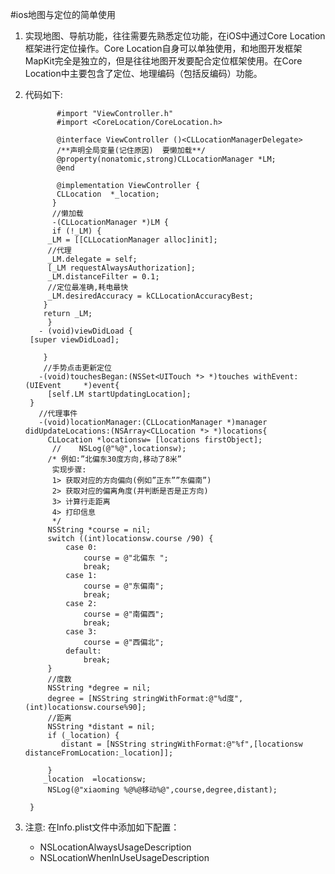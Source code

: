 

#ios地图与定位的简单使用
1. 实现地图、导航功能，往往需要先熟悉定位功能，在iOS中通过Core Location框架进行定位操作。Core Location自身可以单独使用，和地图开发框架MapKit完全是独立的，但是往往地图开发要配合定位框架使用。在Core Location中主要包含了定位、地理编码（包括反编码）功能。
2. 代码如下: 

	          #import "ViewController.h"
	          #import <CoreLocation/CoreLocation.h>
	
	          @interface ViewController ()<CLLocationManagerDelegate>
	          /**声明全局变量(记住原因)  要懒加载**/
	          @property(nonatomic,strong)CLLocationManager *LM;
	          @end
	
	          @implementation ViewController {
	          CLLocation  *_location;
	         }
	         //懒加载
	         -(CLLocationManager *)LM {
	         if (!_LM) {
	        _LM = [[CLLocationManager alloc]init];
	        //代理
	        _LM.delegate = self;
	        [_LM requestAlwaysAuthorization];
	        _LM.distanceFilter = 0.1;
	        //定位最准确,耗电最快
	       	_LM.desiredAccuracy = kCLLocationAccuracyBest;
	       }
	       return _LM;
	        }
	      - (void)viewDidLoad {
	    [super viewDidLoad];
	   
	       }
	       //手势点击更新定位
	      -(void)touchesBegan:(NSSet<UITouch *> *)touches withEvent:(UIEvent     *)event{
		    [self.LM startUpdatingLocation];
		}
		  //代理事件
		  -(void)locationManager:(CLLocationManager *)manager didUpdateLocations:(NSArray<CLLocation *> *)locations{
		    CLLocation *locationsw= [locations firstObject];
		     //    NSLog(@"%@",locationsw);
		    /* 例如:”北偏东30度方向,移动了8米”
		     实现步骤:
		     1> 获取对应的方向偏向(例如”正东””东偏南”)
		     2> 获取对应的偏离角度(并判断是否是正方向)
		     3> 计算行走距离
		     4> 打印信息
		     */
		    NSString *course = nil;
		    switch ((int)locationsw.course /90) {
		        case 0:
		            course = @"北偏东 ";
		            break;
		        case 1:
		            course = @"东偏南";
		            break;
		        case 2:
		            course = @"南偏西";
		            break;
		        case 3:
		            course = @"西偏北";
		        default:
		            break;
		    }
		    //度数
		    NSString *degree = nil;
		    degree = [NSString stringWithFormat:@"%d度",(int)locationsw.course%90];
		    //距离
		    NSString *distant = nil;
		    if (_location) {
		       distant = [NSString stringWithFormat:@"%f",[locationsw distanceFromLocation:_location]];
		        
		    }
		   _location  =locationsw;
		    NSLog(@"xiaoming %@%@移动%@",course,degree,distant);
		    
		}
3. 注意: 在Info.plist文件中添加如下配置：
    - NSLocationAlwaysUsageDescription
    - NSLocationWhenInUseUsageDescription	
